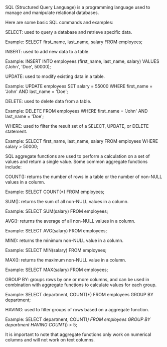 SQL (Structured Query Language) is a programming language used to manage and manipulate relational databases.

Here are some basic SQL commands and examples:

SELECT: used to query a database and retrieve specific data.

Example:
SELECT first_name, last_name, salary FROM employees;


INSERT: used to add new data to a table.

Example:
INSERT INTO employees (first_name, last_name, salary) VALUES ('John', 'Doe', 50000);

UPDATE: used to modify existing data in a table.

Example:
UPDATE employees SET salary = 55000 WHERE first_name = 'John' AND last_name = 'Doe';

DELETE: used to delete data from a table.

Example:
DELETE FROM employees WHERE first_name = 'John' AND last_name = 'Doe';

WHERE: used to filter the result set of a SELECT, UPDATE, or DELETE statement.

Example:
SELECT first_name, last_name, salary FROM employees WHERE salary > 50000;


SQL aggregate functions are used to perform a calculation on a set of values and return a single value. Some common aggregate functions include:

COUNT(): returns the number of rows in a table or the number of non-NULL values in a column.

Example:
SELECT COUNT(*) FROM employees; 


SUM(): returns the sum of all non-NULL values in a column.

Example:
SELECT SUM(salary) FROM employees;

AVG(): returns the average of all non-NULL values in a column.

Example:
SELECT AVG(salary) FROM employees;


MIN(): returns the minimum non-NULL value in a column.

Example:
SELECT MIN(salary) FROM employees;

MAX(): returns the maximum non-NULL value in a column.

Example:
SELECT MAX(salary) FROM employees;

GROUP BY: groups rows by one or more columns, and can be used in combination with aggregate functions to calculate values for each group.

Example:
SELECT department, COUNT(*) FROM employees GROUP BY department;

HAVING: used to filter groups of rows based on a aggregate function.

Example:
SELECT department, COUNT(*) FROM employees GROUP BY department HAVING COUNT(*) > 5;


It is important to note that aggregate functions only work on numerical columns and will not work on text columns.

